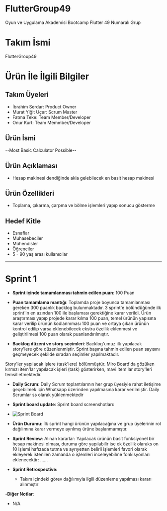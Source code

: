 # FlutterGroup49
Oyun ve Uygulama Akademisi Bootcamp Flutter 49 Numaralı Grup


# **Takım İsmi**

FlutterGroup49

# Ürün İle İlgili Bilgiler

## Takım Üyeleri

- İbrahim Serdar: Product Owner
- Murat Yiğit Uçar: Scrum Master
- Fatma Teke: Team Member/Developer
- Onur Kurt: Team Memmber/Developer

## Ürün İsmi

--Most Basic Calculator Possible--

## Ürün Açıklaması

- Hesap makinesi dendiğinde akla gelebilecek en basit hesap makinesi

## Ürün Özellikleri

- Toplama, çıkarma, çarpma ve bölme işlemleri yapıp sonucu gösterme


## Hedef Kitle

- Esnaflar
- Muhasebeciler
- Mühendisler
- Öğrenciler
- 5 - 90 yaş arası kullanıcılar


---

# Sprint 1

- **Sprint içinde tamamlanması tahmin edilen puan**: 100 Puan

- **Puan tamamlama mantığı**: Toplamda proje boyunca tamamlanması gereken 300 puanlık backlog bulunmaktadır. 3 sprint'e bölündüğünde ilk sprint'in en azından 100 ile başlaması gerektiğine karar verildi. Ürün araştırması yapıp projede karar kılma 100 puan, temel ürünün yapısına karar verilip ürünün kodlanmması 100 puan ve ortaya çıkan ürünün kontrol edilip varsa eklenebilecek ekstra özellik eklenmesi ve geliştirilmesi 100 puan olarak puanlandırılmıştır.

- **Backlog düzeni ve story seçimleri**: Backlog'umuz ilk yapılacak story'lere göre düzenlenmiştir. Sprint başına tahmin edilen puan sayısını geçmeyecek şekilde sıradan seçimler yapılmaktadır.

Story'ler yapılacak işlere (task'lere) bölünmüştür. Miro Board'da gözüken kırmızı item'lar yapılacak işleri (task) gösterirken, mavi item'lar story'leri temsil etmektedir.


- **Daily Scrum**: Daily Scrum toplantılarının her grup üyesiyle rahat iletişime geçebilmek için Whatsapp üzerinden yapılmasına karar verilmiştir. Daily Scrumlar ss olarak yüklenmektedir

- **Sprint board update**: Sprint board screenshotları:
- ![Sprint Board](https://user-images.githubusercontent.com/98598268/167647805-793eba00-2850-4f09-8eb6-cfd3a0643548.png)


- **Ürün Durumu**: İlk sprint hangi ürünün yapılacağına ve grup üyelerinin rol dağılımına karar vermeye ayrılmış ürüne başlanmamıştır.


- **Sprint Review**: 
Alınan kararlar: Yapılacak ürünün basit fonksiyonel bir hesap makinesi olması, duruma göre yapılabilir ise ek özellik olaraks on 10 işlemi hafızada tutma ve ayrıyetten belirli işlemleri favori olarak ekleyerek istenilen zamanda o işlemleri inceleyebilme fonkisyonları eklenecektir: ......

- **Sprint Retrospective:**
  - Takım içindeki görev dağılımıyla ilgili düzenleme yapılması kararı alınmıştır

-**Diğer Notlar**:
- N/A


